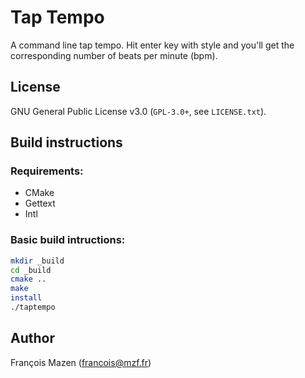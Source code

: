 Tap Tempo
=========

A command line tap tempo. Hit enter key with style and you'll get the corresponding number of beats per minute (bpm).

## License

GNU General Public License v3.0 (`GPL-3.0+`, see `LICENSE.txt`).

## Build instructions

### Requirements:
- CMake
- Gettext
- Intl

### Basic build intructions:
```bash
mkdir _build
cd _build
cmake ..
make
install
./taptempo
```
## Author
François Mazen (francois@mzf.fr)

